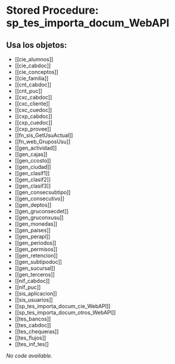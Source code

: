 # Stored Procedure: sp_tes_importa_docum_WebAPI

## Usa los objetos:
- [[cie_alumnos]]
- [[cie_cabdoc]]
- [[cie_conceptos]]
- [[cie_familia]]
- [[cnt_cabdoc]]
- [[cnt_puc]]
- [[cxc_cabdoc]]
- [[cxc_cliente]]
- [[cxc_cuedoc]]
- [[cxp_cabdoc]]
- [[cxp_cuedoc]]
- [[cxp_provee]]
- [[fn_sis_GetUsuActual]]
- [[fn_web_GruposUsu]]
- [[gen_actividad]]
- [[gen_cajas]]
- [[gen_ccosto]]
- [[gen_ciudad]]
- [[gen_clasif1]]
- [[gen_clasif2]]
- [[gen_clasif3]]
- [[gen_consecsubtipo]]
- [[gen_consecutivo]]
- [[gen_deptos]]
- [[gen_gruconsecdet]]
- [[gen_gruconxusu]]
- [[gen_monedas]]
- [[gen_paises]]
- [[gen_perapl]]
- [[gen_periodos]]
- [[gen_permisos]]
- [[gen_retencion]]
- [[gen_subtipodoc]]
- [[gen_sucursal]]
- [[gen_terceros]]
- [[nif_cabdoc]]
- [[nif_puc]]
- [[sis_aplicacion]]
- [[sis_usuarios]]
- [[sp_tes_importa_docum_cie_WebAPI]]
- [[sp_tes_importa_docum_otros_WebAPI]]
- [[tes_bancos]]
- [[tes_cabdoc]]
- [[tes_chequeras]]
- [[tes_flujos]]
- [[tes_inf_tes]]

*No code available.*
